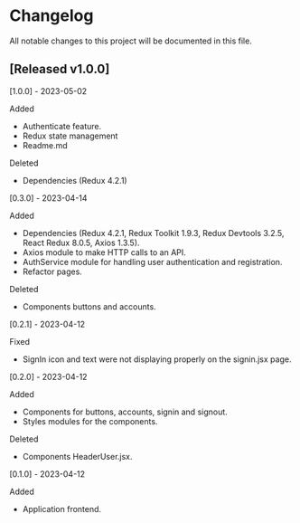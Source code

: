 # Changelog
All notable changes to this project will be documented in this file.

## [Released v1.0.0]

 [1.0.0] - 2023-05-02

 Added

 - Authenticate feature.
 - Redux state management
 - Readme.md

 Deleted

 - Dependencies (Redux 4.2.1)


 [0.3.0] - 2023-04-14

 Added

 - Dependencies (Redux 4.2.1, Redux Toolkit 1.9.3, Redux Devtools 3.2.5, React Redux 8.0.5, Axios 1.3.5).
 - Axios module to make HTTP calls to an API.
 - AuthService module for handling user authentication and registration.
 - Refactor pages.

 Deleted

 - Components buttons and accounts.

 [0.2.1] - 2023-04-12

 Fixed

 - SignIn icon and text were not displaying properly on the signin.jsx page.

 [0.2.0] - 2023-04-12

Added

- Components for buttons, accounts, signin and signout.
- Styles modules for the components.

Deleted

- Components HeaderUser.jsx.

 [0.1.0] - 2023-04-12

Added

- Application frontend.